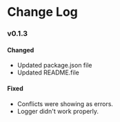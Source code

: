 # Change Log
### v0.1.3
#### Changed
* Updated package.json file
* Updated README.file
#### Fixed
* Conflicts were showing as errors.
* Logger didn't work properly.
